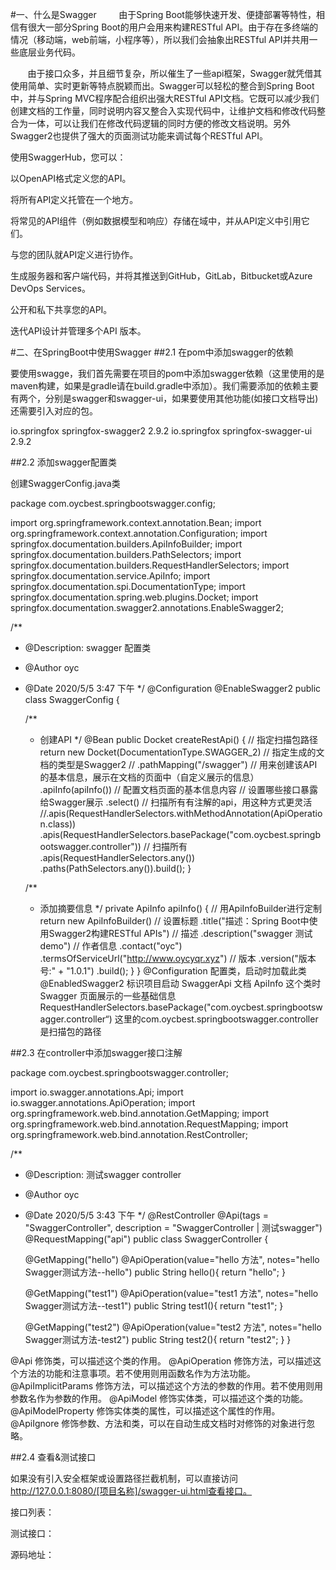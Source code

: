 #一、什么是Swagger
        由于Spring Boot能够快速开发、便捷部署等特性，相信有很大一部分Spring Boot的用户会用来构建RESTful API。由于存在多终端的情况（移动端，web前端，小程序等），所以我们会抽象出RESTful API并共用一些底层业务代码。 

       由于接口众多，并且细节复杂，所以催生了一些api框架，Swagger就凭借其使用简单、实时更新等特点脱颖而出。Swagger可以轻松的整合到Spring Boot中，并与Spring MVC程序配合组织出强大RESTful API文档。它既可以减少我们创建文档的工作量，同时说明内容又整合入实现代码中，让维护文档和修改代码整合为一体，可以让我们在修改代码逻辑的同时方便的修改文档说明。另外Swagger2也提供了强大的页面测试功能来调试每个RESTful API。

使用SwaggerHub，您可以：

以OpenAPI格式定义您的API。

将所有API定义托管在一个地方。

将常见的API组件（例如数据模型和响应）存储在域中，并从API定义中引用它们。

与您的团队就API定义进行协作。

生成服务器和客户端代码，并将其推送到GitHub，GitLab，Bitbucket或Azure DevOps Services。

公开和私下共享您的API。

迭代API设计并管理多个API 版本。

#二、在SpringBoot中使用Swagger
##2.1 在pom中添加swagger的依赖

要使用swagge，我们首先需要在项目的pom中添加swagger依赖（这里使用的是maven构建，如果是gradle请在build.gradle中添加）。我们需要添加的依赖主要有两个，分别是swagger和swagger-ui，如果要使用其他功能(如接口文档导出)还需要引入对应的包。

<!--swagger API获取-->
<dependency>
	<groupId>io.springfox</groupId>
	<artifactId>springfox-swagger2</artifactId>
	<version>2.9.2</version>
</dependency>
<!--swagger-ui API获取-->
<dependency>
	<groupId>io.springfox</groupId>
	<artifactId>springfox-swagger-ui</artifactId>
	<version>2.9.2</version>
</dependency>

##2.2 添加swagger配置类

创建SwaggerConfig.java类

package com.oycbest.springbootswagger.config;

import org.springframework.context.annotation.Bean;
import org.springframework.context.annotation.Configuration;
import springfox.documentation.builders.ApiInfoBuilder;
import springfox.documentation.builders.PathSelectors;
import springfox.documentation.builders.RequestHandlerSelectors;
import springfox.documentation.service.ApiInfo;
import springfox.documentation.spi.DocumentationType;
import springfox.documentation.spring.web.plugins.Docket;
import springfox.documentation.swagger2.annotations.EnableSwagger2;

/**
 * @Description: swagger 配置类
 * @Author oyc
 * @Date 2020/5/5 3:47 下午
 */
@Configuration
@EnableSwagger2
public class SwaggerConfig {

    /**
     * 创建API
     */
    @Bean
    public Docket createRestApi() {
        // 指定扫描包路径
        return new Docket(DocumentationType.SWAGGER_2) // 指定生成的文档的类型是Swagger2
//                .pathMapping("/swagger")
                // 用来创建该API的基本信息，展示在文档的页面中（自定义展示的信息）
                .apiInfo(apiInfo()) // 配置文档页面的基本信息内容
                // 设置哪些接口暴露给Swagger展示
                .select()
                // 扫描所有有注解的api，用这种方式更灵活
                //.apis(RequestHandlerSelectors.withMethodAnnotation(ApiOperation.class))
                .apis(RequestHandlerSelectors.basePackage("com.oycbest.springbootswagger.controller"))
                // 扫描所有 .apis(RequestHandlerSelectors.any())
                .paths(PathSelectors.any()).build();
    }

    /**
     * 添加摘要信息
     */
    private ApiInfo apiInfo() {
        // 用ApiInfoBuilder进行定制
        return new ApiInfoBuilder()
                // 设置标题
                .title("描述：Spring Boot中使用Swagger2构建RESTful APIs")
                // 描述
                .description("swagger 测试demo")
                // 作者信息
                .contact("oyc")
                .termsOfServiceUrl("http://www.oycyqr.xyz")
                // 版本
                .version("版本号:" + "1.0.1")
                .build();
    }
}
@Configuration 配置类，启动时加载此类
@EnabledSwagger2 标识项目启动 SwaggerApi 文档
ApiInfo 这个类时Swagger 页面展示的一些基础信息
RequestHandlerSelectors.basePackage("com.oycbest.springbootswagger.controller“) 这里的com.oycbest.springbootswagger.controller是扫描包的路径

##2.3 在controller中添加swagger接口注解

package com.oycbest.springbootswagger.controller;

import io.swagger.annotations.Api;
import io.swagger.annotations.ApiOperation;
import org.springframework.web.bind.annotation.GetMapping;
import org.springframework.web.bind.annotation.RequestMapping;
import org.springframework.web.bind.annotation.RestController;

/**
 * @Description: 测试swagger controller
 * @Author oyc
 * @Date 2020/5/5 3:43 下午
 */
@RestController
@Api(tags = "SwaggerController", description = "SwaggerController | 测试swagger")
@RequestMapping("api")
public class SwaggerController {


    @GetMapping("hello")
    @ApiOperation(value="hello 方法", notes="hello Swagger测试方法--hello")
    public String hello(){
        return "hello";
    }

    @GetMapping("test1")
    @ApiOperation(value="test1 方法", notes="hello Swagger测试方法--test1")
    public String test1(){
        return "test1";
    }

    @GetMapping("test2")
    @ApiOperation(value="test2 方法", notes="hello Swagger测试方法-test2")
    public String test2(){
        return "test2";
    }
}

@Api 修饰类，可以描述这个类的作用。
@ApiOperation 修饰方法，可以描述这个方法的功能和注意事项。若不使用则用函数名作为方法功能。
@ApiImplicitParams 修饰方法，可以描述这个方法的参数的作用。若不使用则用参数名作为参数的作用。
@ApiModel 修饰实体类，可以描述这个类的功能。
@ApiModelProperty 修饰实体类的属性，可以描述这个属性的作用。
@ApiIgnore 修饰参数、方法和类，可以在自动生成文档时对修饰的对象进行忽略。

##2.4 查看&测试接口

如果没有引入安全框架或设置路径拦截机制，可以直接访问 http://127.0.0.1:8080/[项目名称]/swagger-ui.html查看接口。

接口列表：



测试接口：



源码地址：

